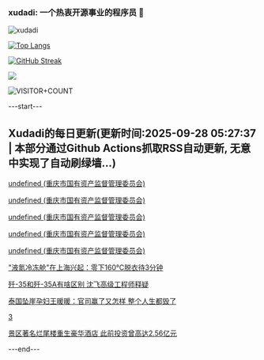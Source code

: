 ### xudadi: 一个热衷开源事业的程序员 👋

![xudadi](https://github-readme-stats-git-masterorgs-github-readme-stats-team.vercel.app/api?username=xudadi)

[![Top Langs](https://github-readme-stats.vercel.app/api/top-langs/?username=xudadi)](https://github.com/anuraghazra/github-readme-stats)

[![GitHub Streak](https://streak-stats.demolab.com?user=xudadi&locale=zh_Hans)](https://git.io/streak-stats)

![](https://raw.githubusercontent.com/xudadi/xudadi/main/assets/github-contribution-grid-snake.svg)

![VISITOR+COUNT](https://komarev.com/ghpvc/?username=xudadi&label=VISITOR+COUNT)


---start---

## Xudadi的每日更新(更新时间:2025-09-28 05:27:37 | 本部分通过Github Actions抓取RSS自动更新, 无意中实现了自动刷绿墙...)

[undefined (重庆市国有资产监督管理委员会)](https://dadilab.github.io/feeds/all.xml)

[undefined (重庆市国有资产监督管理委员会)](https://dadilab.github.io/feeds/all.xml)

[undefined (重庆市国有资产监督管理委员会)](https://dadilab.github.io/feeds/all.xml)

[undefined (重庆市国有资产监督管理委员会)](https://dadilab.github.io/feeds/all.xml)

[undefined (重庆市国有资产监督管理委员会)](https://dadilab.github.io/feeds/all.xml)

["液氮冷冻舱"在上海兴起：零下160℃脱衣待3分钟](https://m.163.com/news/article/KAG7I2GP0530JPVV.html)

[歼-35和歼-35A有啥区别 沈飞高级工程师释疑](https://m.163.com/news/article/KAG1RNHK0514R9OJ.html)

[泰国坠崖孕妇王暖暖：官司赢了又怎样 整个人生都毁了](https://m.163.com/news/article/KAGCLMG300019B3E.html)

[3](https://m.163.com/touch/news/sub/domestic)

[景区著名烂尾楼重生豪华酒店 此前投资曾高达2.56亿元](https://m.163.com/news/article/KAGC9N4S00019B3E.html)

---end---
